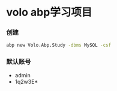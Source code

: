 # volo abp学习项目

### 创建

``` bash
abp new Volo.Abp.Study -dbms MySQL -csf 
```

### 默认账号
- admin
- 1q2w3E*